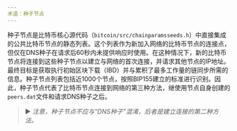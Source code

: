 ```yaml
---
术语：种子节点
---
```


种子节点是比特币核心源代码（`bitcoin/src/chainparamsseeds.h`）中直接集成的公共比特币节点的静态列表。这个列表作为新加入网络的比特币节点的连接点，但仅在DNS种子在请求后60秒内未提供响应时使用。在这种情况下，新的比特币节点将连接到这些种子节点以建立与网络的首次连接，并请求其他节点的IP地址。最终目标是获取执行初始区块下载（IBD）并与累积了最多工作量的链同步所需的信息。种子节点列表包括近1000个节点，按照BIP155建立的标准进行识别。因此，种子节点代表了比特币节点连接到网络的第三种方法，继使用节点自身创建的`peers.dat`文件和请求DNS种子之后。

> ► *注意，种子节点不应与“DNS种子”混淆，后者是建立连接的第二种方法。*